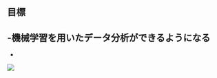 ## 目標
-機械学習を用いたデータ分析ができるようになる
-
-

![](https://github-readme-stats.vercel.app/api/top-langs?username=onya31-git&show_icons=true&locale=en&layout=compact)
<!--
**onya31-git/onya31-git** is a ✨ _special_ ✨ repository because its `README.md` (this file) appears on your GitHub profile.

Here are some ideas to get you started:

- 🔭 I’m currently working on ...
- 🌱 I’m currently learning ...
- 👯 I’m looking to collaborate on ...
- 🤔 I’m looking for help with ...
- 💬 Ask me about ...
- 📫 How to reach me: ...
- 😄 Pronouns: ...
- ⚡ Fun fact: ...
-->
